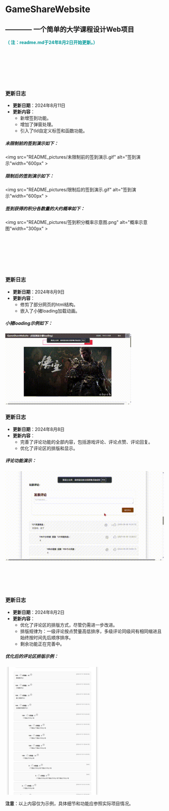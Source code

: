 # GameShareWebsite
## ———— 一个简单的大学课程设计Web项目

<strong style="color:#009999">（ 注：readme.md于24年8月2日开始更新。）</strong>

<br>
<br>
<br>
<br>
<br>
<br>



### 更新日志
- **更新日期**：2024年8月11日
- **更新内容**：
  - 新增签到功能。
  - 增加了弹窗处理。
  - 引入了tld自定义标签和函数功能。

##### 未限制前的签到演示如下：
<img src="README_pictures/未限制前的签到演示.gif" alt="签到演示"width="600px" >

##### 限制后的签到演示如下：
<img src="README_pictures/限制后的签到演示.gif" alt="签到演示"width="600px" >

##### 签到获得的积分各数量的大约概率如下：
<img src="README_pictures/签到积分概率示意图.png" alt="概率示意图"width="300px" >


<br>
<br>
<br>
<br>
<br>
<br>



### 更新日志
- **更新日期**：2024年8月9日
- **更新内容**：
  - 修剪了部分网页的html结构。
  - 嵌入了小猪loading加载动画。

##### 小猪loading示例如下：

![小猪loading演示](README_pictures/小猪loading演示.gif)

### 更新日志
- **更新日期**：2024年8月8日
- **更新内容**：
  - 完善了评论功能的全部内容，包括游戏评论、评论点赞、评论回复。
  - 优化了评论区的排版和显示。

##### 评论功能演示：

<img src="README_pictures/评论功能演示.gif" alt="评论演示" width="600px" >

<br>
<br>
<br>
<br>
<br>
<br>


### 更新日志
- **更新日期**：2024年8月2日
- **更新内容**：
  - 优化了评论区的排版方式，尽管仍需进一步改进。
  - 排版规律为：一级评论按点赞量高低排序，多级评论同级间有相同缩进且始终按时间先后顺序排序。
  - 剩余功能正在完善中。

##### 优化后的评论区排版示例：

<img src="README_pictures/层级评论区示意图.png" alt="Alt text" width="300px" />












**注意**：以上内容仅为示例，具体细节和功能应参照实际项目情况。